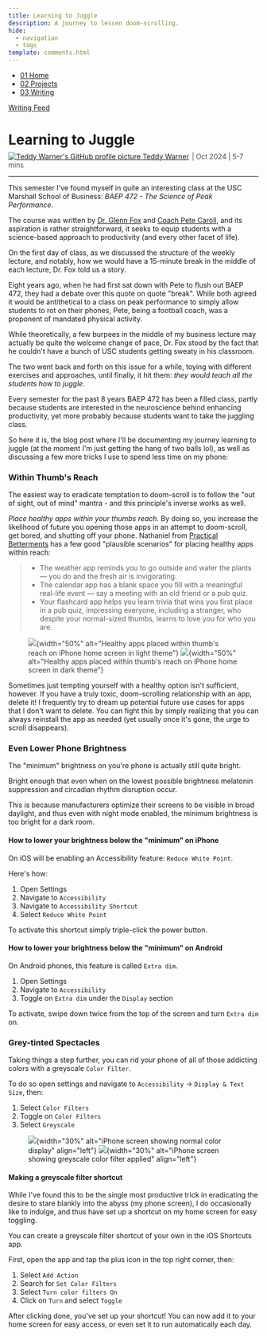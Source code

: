```yaml
---
title: Learning to Juggle
description: A journey to lessen doom-scrolling.
hide:
  - navigation
  - tags
template: comments.html
---
```


<head>
  <meta charset="UTF-8">
  <meta name="viewport" content="width=device-width, initial-scale=1.0">
  
  <!-- Primary Meta Tags -->
  <meta name="title" content="Learning to Juggle - Teddy Warner">
  <meta name="description" content="Join me on a journey to learn juggling, exploring techniques, personal insights, and the benefits of this engaging skill for enhancing focus and reducing screen time.">
  <meta name="keywords" content="Juggling, Digital wellness, Phone addiction, Screen time, Productivity habits, Phone brightness, Greyscale mode, Digital minimalism, Screen addiction, Healthy apps">
  <meta name="author" content="Teddy Warner">
  <meta name="robots" content="index, follow">
  
  <!-- Open Graph / Facebook -->
  <meta property="og:type" content="website">
  <meta property="og:url" content="https://teddywarner.org/writings/juggling/">
  <meta property="og:title" content="Learning to Juggle - Teddy Warner">
  <meta property="og:description" content="A journey to lessen doom-scrolling.">
  <meta property="og:image" content="https://teddywarner.org/assets/images/juggle/juggle.png">
  <meta property="og:image:type" content="image/png">
  <meta property="og:image:width" content="1200">
  <meta property="og:image:height" content="630">

  <!-- Twitter -->
  <meta property="twitter:card" content="summary_large_image">
  <meta property="twitter:url" content="https://teddywarner.org/writings/juggling/">
  <meta property="twitter:title" content="Learning to Juggle - Teddy Warner">
  <meta property="twitter:description" content="A journey to lessen doom-scrolling.">
  <meta property="twitter:image" content="https://teddywarner.org/assets/images/juggle/juggle.png">

  <!-- Existing resource links -->
  <script src="https://kit.fontawesome.com/79ff35ecec.js" crossorigin="anonymous"></script>
  <link rel="preconnect" href="https://fonts.googleapis.com">
  <link rel="preconnect" href="https://fonts.gstatic.com" crossorigin>
  <link href="https://fonts.googleapis.com/css2?family=Crimson+Pro:ital,wght@0,200..900;1,200..900&display=swap" rel="stylesheet">
  <link href="https://fonts.googleapis.com/css2?family=Crimson+Pro:ital,wght@0,200..900;1,200..900&family=JetBrains+Mono:ital,wght@0,100..800;1,100..800&display=swap" rel="stylesheet">
  <link rel="stylesheet" href="../../assets/css/projects/project.css">
  <link rel="stylesheet" href="../../assets/css/header.css">
</head>

  <nav class="main-navigation">
    <ul>
      <li><a class="home" href="https://teddywarner.com"><span class="navnum">01</span> Home</a></li>
      <li><a class="proj" href="https://teddywarner.com/proj/"><span class="navnum">02</span> Projects</a></li>
      <li><a class="writ" href="https://teddywarner.com/writ/"><span class="navnum">03</span> Writing</a></li>
    </ul>
  </nav>
  
  <div class="blur-overlay"></div>

<script src="../../assets/js/header.js"></script>
<script>
  document.addEventListener('DOMContentLoaded', function() {
    initializeHeader();
  });
</script>
  
<div class="return2feed"><a href="https://teddywarner.org/writ"><i class="fa-solid fa-arrow-left-long"></i> Writing Feed</a></div>

# Learning to Juggle

<div style="margin-top: -0.8em;">
  <span class="abtlinks"><a href="https://x.com/WarnerTeddy"><img src="https://avatars.githubusercontent.com/u/48384497" alt="Teddy Warner's GitHub profile picture" class="profilepic"><span class="abt" id="name"> Teddy Warner</a><span class="abt" style="font-weight: 300; padding-left: 6px;"><span class="year">| Oct 2024 </span>| <span class="readTime"><i class="far fa-clock"></i> 5-7 mins</span></span></span></span>
  <span class="share" style=" color: inherit;">
  <a class="fb" title="Share on Facebook" href="https://www.facebook.com/sharer/sharer.php?u=https://teddywarner.org/writings/juggling/"><i class="fa-brands fa-facebook"></i></a>
  <a class="twitter" title="Share on Twitter" href="https://twitter.com/intent/tweet?url=https://teddywarner.org/writings/juggling/&text="><i class="fa-brands fa-x-twitter"></i></a>
  <a class="pin" title="Share on Pinterest" href="https://pinterest.com/pin/create/button/?url=https://teddywarner.org/writings/juggling/&media=&description="><i class="fa-brands fa-pinterest"></i></a>
  <a class="ln" title="Share on LinkedIn" href="https://www.linkedin.com/shareArticle?mini=true&url=https://teddywarner.org/writings/juggling/"><i class="fab fa-linkedin"></i></a>
  <a class="email" title="Share via Email" href="mailto:info@example.com?&subject=&cc=&bcc=&body=https://teddywarner.org/writings/juggling/%0A"><i class="fa-solid fa-paper-plane"></i></a>
  </span>
</div>

---

This semester I've found myself in quite an interesting class at the USC Marshall School of Business: *BAEP 472 - The Science of Peak Performance*.

The course was written by [Dr. Glenn Fox](https://glennrfox.com/) and [Coach Pete Caroll](https://www.petecarroll.com/), and its aspiration is rather straightforward, it seeks to equip students with a science-based approach to productivity (and every other facet of life).

On the first day of class, as we discussed the structure of the weekly lecture, and notably, how we would have a 15-minute break in the middle of each lecture, Dr. Fox told us a story.

Eight years ago, when he had first sat down with Pete to flush out BAEP 472, they had a debate over this quote on quote "break". While both agreed it would be antithetical to a class on peak performance to simply allow students to rot on their phones, Pete, being a football coach, was a proponent of mandated physical activity. 

While theoretically, a few burpees in the middle of my business lecture may actually be quite the welcome change of pace, Dr. Fox stood by the fact that he couldn't have a bunch of USC students getting sweaty in his classroom. 

The two went back and forth on this issue for a while, toying with different exercises and approaches, until finally, it hit them: *they would teach all the students how to juggle*.

Every semester for the past 8 years BAEP 472 has been a filled class, partly because students are interested in the neuroscience behind enhancing productivity, yet more probably because students want to take the juggling class.

So here it is, the blog post where I'll be documenting my journey learning to juggle (at the moment I'm just getting the hang of two balls lol), as well as discussing a few more tricks I use to spend less time on my phone:

### Within Thumb's Reach

The easiest way to eradicate temptation to doom-scroll is to follow the "out of sight, out of mind" mantra - and this principle's inverse works as well. 

*Place healthy apps within your thumbs reach.* By doing so, you increase the likelihood of future you opening those apps in an attempt to doom-scroll, get bored, and shutting off your phone. Nathaniel from [Practical Betterments](https://practicalbetterments.com/) has a few good "plausible scenarios" for placing healthy apps within reach:

> - The weather app reminds you to go outside and water the plants — you do and the fresh air is invigorating.
> - The calendar app has a blank space you fill with a meaningful real-life event — say a meeting with an old friend or a pub quiz.
> - Your flashcard app helps you learn trivia that wins you first place in a pub quiz, impressing everyone, including a stranger, who despite your normal-sized thumbs, learns to love you for who you are.

<figure markdown="1" style="opacity:85%;">

 ![](../assets/images/juggle/light.png#only-light){width="50%" alt="Healthy apps placed within thumb's reach on iPhone home screen in light theme"}
 ![](../assets/images/juggle/dark.png#only-dark){width="50%" alt="Healthy apps placed within thumb's reach on iPhone home screen in dark theme"}

</figure>

Sometimes just tempting yourself with a healthy option isn't sufficient, however. If you have a truly toxic, doom-scrolling relationship with an app, delete it! I frequently try to dream up potential future use cases for apps that I don't want to delete. You can fight this by simply realizing that you can always reinstall the app as needed (yet usually once it's gone, the urge to scroll disappears).

### Even Lower Phone Brightness

The "minimum" brightness on you're phone is actually still quite bright. 

Bright enough that even when on the lowest possible brightness melatonin suppression and circadian rhythm disruption occur. 

This is because manufacturers optimize their screens to be visible in broad daylight, and thus even with night mode enabled, the minimum brightness is too bright for a dark room. 

<h4>How to lower your brightness below the "minimum" on iPhone</h4>

On iOS will be enabling an Accessibility feature: `Reduce White Point`.

Here's how:

1. Open Settings
2. Navigate to `Accessibility`
3. Navigate to `Accessibility Shortcut`
4. Select `Reduce White Point`

To activate this shortcut simply triple-click the power button.

<h4>How to lower your brightness below the "minimum" on Android</h4>

On Android phones, this feature is called `Extra dim`.

1. Open Settings
2. Navigate to `Accessibility`
3. Toggle on `Extra dim` under the `Display` section

To activate, swipe down twice from the top of the screen and turn `Extra dim` on.

### Grey-tinted Spectacles

Taking things a step further, you can rid your phone of all of those addicting colors with a greyscale `Color Filter`.

To do so open settings and navigate to `Accessibility` -> `Display & Text Size`, then:

1. Select `Color Filters`
2. Toggle on `Color Filters`
3. Select `Greyscale`

<figure markdown="1">

 ![](../assets/images/juggle/color.png){width="30%" alt="iPhone screen showing normal color display" align="left"}
 ![](../assets/images/juggle/grey.png){width="30%" alt="iPhone screen showing greyscale color filter applied" align="left"}

</figure>

<h4>Making a greyscale filter shortcut</h4>

While I've found this to be the single most productive trick in eradicating the desire to stare blankly into the abyss (my phone screen), I do occasionally like to indulge, and thus have set up a shortcut on my home screen for easy toggling.

You can create a greyscale filter shortcut of your own in the iOS Shortcuts app. 

First, open the app and tap the plus icon in the top right corner, then:

1. Select `Add Action`
2. Search for `Set Color Filters`
3. Select `Turn color filters On`
4. Click on `Turn` and select `Toggle`

After clicking done, you've set up your shortcut! You can now add it to your home screen for easy access, or even set it to run automatically each day. 

[^1]: https://www.reddit.com/r/AndroidQuestions/comments/czwzwp/why_is_android_minimum_brightness_so_high/
[^2]:https://www.ncbi.nlm.nih.gov/pmc/articles/PMC5839336/
[^3]:https://cemind.org/blog/screen-brightness-and-how-it-negatively-impacts-your-sleep/
[^4]:https://www.csl.sri.com/users/jha/papers/cases15.pdf
[^5]:https://practicalbetterments.com/create-a-shortcut-for-even-lower-phone-brightness\
[^6]:https://practicalbetterments.com/place-healthy-apps-within-thumbs-reach/
[^7]:https://www.calm.com/blog/screen-time-before-bed
[^8]:https://www.health.harvard.edu/staying-healthy/blue-light-has-a-dark-side
[^9]:https://www.popularmechanics.com/technology/gadgets/how-to/a9340/how-to-fix-your-phones-brightness-settings-15839497/